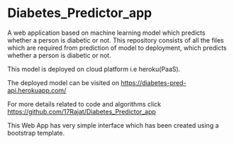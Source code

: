 # Diabetes_Predictor_app
A web application based on machine learning model which predicts whether a person is diabetic or not.
This repository consists of all the files which are required from prediction of model to deployment, which predicts whether a person is diabetic or not.

This model is deployed on cloud platform i.e heroku(PaaS).

The deployed model can be visited on https://diabetes-pred-api.herokuapp.com/

For more details related to code and algorithms click https://github.com/17Rajat/Diabetes_Predictor_app

This Web App has very simple interface which has been created using a bootstrap template.
